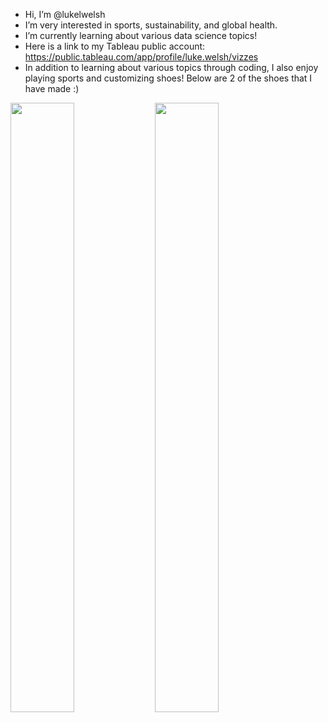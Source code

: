 - Hi, I’m @lukelwelsh
- I’m very interested in sports, sustainability, and global health.
- I’m currently learning about various data science topics!
- Here is a link to my Tableau public account: https://public.tableau.com/app/profile/luke.welsh/vizzes
- In addition to learning about various topics through coding, I also enjoy playing sports and customizing shoes! Below are 2 of the shoes that I have made :)

<img src="https://user-images.githubusercontent.com/99223887/188251201-54b4417d-73e0-4efc-baa2-d925889a76a1.jpg" width = 45% height=50%> <img src="https://user-images.githubusercontent.com/99223887/188188293-501480dd-f166-4d2e-a28f-27eb765b32d6.jpg" width = 45% height=50%>




<!---
lukelwelsh/lukelwelsh is a ✨ special ✨ repository because its `README.md` (this file) appears on your GitHub profile.
You can click the Preview link to take a look at your changes.
--->
